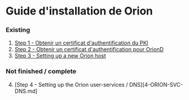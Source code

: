 # Guide d'installation de Orion

### Existing
1. [Step 1 - Obtenir un certificat d'authentification du PKI](./1-USER-PKI.md)
2. [Step 2 - Obtenir un certificat d'authentification pour OrionD](./2-ORIOND-CERTIFICATES.md)
3. [Step 3 - Setting up a new Orion host](./3-ORION-HOST.md)

### Not finished / complete
4. [Step 4 - Setting up the Orion user-services / DNS][4-ORION-SVC-DNS.md]
